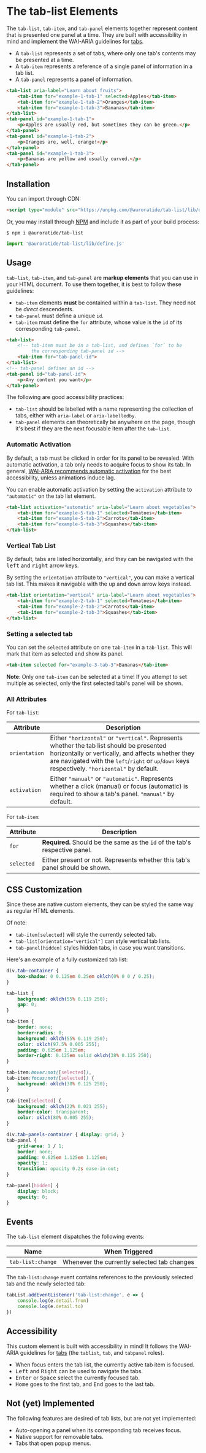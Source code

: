# The tab-list Elements

<p hidden><strong><a href="https://components.auroratide.com/tab-list">View this page with live demos!</a></strong></p>

The `tab-list`, `tab-item`, and `tab-panel` elements together represent content that is presented one panel at a time. They are built with accessibility in mind and implement the WAI-ARIA guidelines for [tabs](https://w3c.github.io/aria-practices/#tabpanel).

* A `tab-list` represents a set of tabs, where only one tab's contents may be presented at a time.
* A `tab-item` represents a reference of a single panel of information in a tab list.
* A `tab-panel` represents a panel of information.

<!--DEMO
<wc-demo>
    <tab-list aria-label="Learn about fruits">
        <tab-item for="example-1-tab-1" selected>Apples</tab-item>
        <tab-item for="example-1-tab-2">Oranges</tab-item>
        <tab-item for="example-1-tab-3">Bananas</tab-item>
    </tab-list>
    <tab-panel id="example-1-tab-1">
        <p>Apples are usually red, but sometimes they can be green.</p>
    </tab-panel>
    <tab-panel id="example-1-tab-2">
        <p>Oranges are, well, orange!</p>
    </tab-panel>
    <tab-panel id="example-1-tab-3">
        <p>Bananas are yellow and usually curved.</p>
    </tab-panel>
</wc-demo>
/DEMO-->

```html
<tab-list aria-label="Learn about fruits">
    <tab-item for="example-1-tab-1" selected>Apples</tab-item>
    <tab-item for="example-1-tab-2">Oranges</tab-item>
    <tab-item for="example-1-tab-3">Bananas</tab-item>
</tab-list>
<tab-panel id="example-1-tab-1">
    <p>Apples are usually red, but sometimes they can be green.</p>
</tab-panel>
<tab-panel id="example-1-tab-2">
    <p>Oranges are, well, orange!</p>
</tab-panel>
<tab-panel id="example-1-tab-3">
    <p>Bananas are yellow and usually curved.</p>
</tab-panel>
```

## Installation

You can import through CDN:

```html
<script type="module" src="https://unpkg.com/@auroratide/tab-list/lib/define.js"></script>
```

Or, you may install through [NPM](https://www.npmjs.com/package/@auroratide/tab-list) and include it as part of your build process:

```
$ npm i @auroratide/tab-list
```

```javascript
import '@auroratide/tab-list/lib/define.js'
```

## Usage

`tab-list`, `tab-item`, and `tab-panel` are **markup elements** that you can use in your HTML document. To use them together, it is best to follow these guidelines:

* `tab-item` elements **must** be contained within a `tab-list`. They need not be _direct_ descendents.
* `tab-panel` must define a unique `id`.
* `tab-item` must define the `for` attribute, whose value is the `id` of its corresponding `tab-panel`.

```html
<tab-list>
    <!-- tab-item must be in a tab-list, and defines `for` to be
         the corresponding tab-panel id -->
    <tab-item for="tab-panel-id">
</tab-list>
<!-- tab-panel defines an id -->
<tab-panel id="tab-panel-id">
    <p>Any content you want</p>
</tab-panel>
```

The following are good accessibility practices:

* `tab-list` should be labelled with a name representing the collection of tabs, either with `aria-label` or `aria-labelledby`.
* `tab-panel` elements can theoretically be anywhere on the page, though it's best if they are the next focusable item after the `tab-list`.

### Automatic Activation

By default, a tab must be clicked in order for its panel to be revealed. With automatic activation, a tab only needs to acquire focus to show its tab. In general, [WAI-ARIA recommends automatic activation](https://w3c.github.io/aria-practices/#kbd_selection_follows_focus) for the best accessibility, unless animations induce lag.

You can enable automatic activation by setting the `activation` attribute to `"automatic"` on the tab list element.

<!--DEMO
<wc-demo>
    <tab-list activation="automatic" aria-label="Learn about vegetables">
        <tab-item for="example-5-tab-1" selected>Tomatoes</tab-item>
        <tab-item for="example-5-tab-2">Carrots</tab-item>
        <tab-item for="example-5-tab-3">Squashes</tab-item>
    </tab-list>
    <tab-panel id="example-5-tab-1">
        <p>Tomatoes are red. People like to tell you they are fruit and not vegetables.</p>
    </tab-panel>
    <tab-panel id="example-5-tab-2">
        <p>Carrots are orange, and also a root.</p>
    </tab-panel>
    <tab-panel id="example-5-tab-3">
        <p>Some squashes are yellow, and they come in all shapes and sizes.</p>
    </tab-panel>
</wc-demo>
/DEMO-->

```html
<tab-list activation="automatic" aria-label="Learn about vegetables">
    <tab-item for="example-5-tab-1" selected>Tomatoes</tab-item>
    <tab-item for="example-5-tab-2">Carrots</tab-item>
    <tab-item for="example-5-tab-3">Squashes</tab-item>
</tab-list>
```

### Vertical Tab List

By default, tabs are listed horizontally, and they can be navigated with the <kbd>left</kbd> and <kbd>right</kbd> arrow keys.

By setting the `orientation` attribute to `"vertical"`, you can make a vertical tab list. This makes it navigable with the <kbd>up</kbd> and <kbd>down</kbd> arrow keys instead.

<!--DEMO
<wc-demo>
    <tab-list orientation="vertical" aria-label="Learn about vegetables">
        <tab-item for="example-2-tab-1" selected>Tomatoes</tab-item>
        <tab-item for="example-2-tab-2">Carrots</tab-item>
        <tab-item for="example-2-tab-3">Squashes</tab-item>
    </tab-list>
    <tab-panel id="example-2-tab-1">
        <p>Tomatoes are red. People like to tell you they are fruit and not vegetables.</p>
    </tab-panel>
    <tab-panel id="example-2-tab-2">
        <p>Carrots are orange, and also a root.</p>
    </tab-panel>
    <tab-panel id="example-2-tab-3">
        <p>Some squashes are yellow, and they come in all shapes and sizes.</p>
    </tab-panel>
</wc-demo>
/DEMO-->

```html
<tab-list orientation="vertical" aria-label="Learn about vegetables">
    <tab-item for="example-2-tab-1" selected>Tomatoes</tab-item>
    <tab-item for="example-2-tab-2">Carrots</tab-item>
    <tab-item for="example-2-tab-3">Squashes</tab-item>
</tab-list>
```

### Setting a selected tab

You can set the `selected` attribute on one `tab-item` in a `tab-list`. This will mark that item as selected and show its panel.

<!--DEMO
<wc-demo>
    <tab-list aria-label="Learn about fruits">
        <tab-item for="example-3-tab-1">Apples</tab-item>
        <tab-item for="example-3-tab-2">Oranges</tab-item>
        <tab-item for="example-3-tab-3" selected>Bananas</tab-item>
    </tab-list>
    <tab-panel id="example-3-tab-1">
        <p>Apples are usually red, but sometimes they can be green.</p>
    </tab-panel>
    <tab-panel id="example-3-tab-2">
        <p>Oranges are, well, orange!</p>
    </tab-panel>
    <tab-panel id="example-3-tab-3">
        <p>Bananas are yellow and usually curved.</p>
    </tab-panel>
</wc-demo>
/DEMO-->

```html
<tab-item selected for="example-3-tab-3">Bananas</tab-item>
```

**Note**: Only one `tab-item` can be selected at a time! If you attempt to set multiple as selected, only the first selected tabl's panel will be shown.

### All Attributes

For `tab-list`:

| Attribute | Description |
| ------------- | ------------- |
| `orientation` | Either `"horizontal"` or `"vertical"`. Represents whether the tab list should be presented horizontally or vertically, and affects whether they are navigated with the <kbd>left</kbd>/<kbd>right</kbd> or <kbd>up</kbd>/<kbd>down</kbd> keys respectively. `"horizontal"` by default. |
| `activation` | Either `"manual"` or `"automatic"`. Represents whether a click (manual) or focus (automatic) is required to show a tab's panel. `"manual"` by default. |

For `tab-item`:

| Attribute | Description |
| ------------- | ------------- |
| `for` | **Required.** Should be the same as the `id` of the tab's respective panel.
| `selected` | Either present or not. Represents whether this tab's panel should be shown. |

## CSS Customization

Since these are native custom elements, they can be styled the same way as regular HTML elements.

Of note:

* `tab-item[selected]` will style the currently selected tab.
* `tab-list[orientation="vertical"]` can style vertical tab lists.
* `tab-panel[hidden]` styles hidden tabs, in case you want transitions.

Here's an example of a fully customized tab list:

<!--DEMO
<wc-demo id="fancy">
    <div class="tab-container">
        <tab-list aria-label="Fruit dessert recipes">
            <tab-item for="example-4-tab-1" selected>Apples</tab-item>
            <tab-item for="example-4-tab-2">Oranges</tab-item>
            <tab-item for="example-4-tab-3">Bananas</tab-item>
        </tab-list>
        <div class="tab-panels-container">
            <tab-panel id="example-4-tab-1">
                <p>Ingredients for making apple pie:</p>
                <ul>
                    <li>8 Granny Smith apples</li>
                    <li>½ cup butter</li>
                    <li>3 tablespoons flour</li>
                    <li>½ cup white sugar</li>
                    <li>½ cup brown sugar</li>
                    <li>¼ water</li>
                    <li>A double-crust pie pastry</li>
                </ul>
            </tab-panel>
            <tab-panel id="example-4-tab-2">
                <p>Ingredients for making orange sorbet:</p>
                <ul>
                    <li>2 cups orange juice pulp</li>
                    <li>1½ cup almond milk</li>
                    <li>1 tablespoon orange zest</li>
                    <li>1 tablespoon lemon juice</li>
                    <li>¼ teaspoon salt</li>
                    <li>1 teaspoon vanilla extract</li>
                    <li>½ teaspoon sweetener</li>
                </ul>
            </tab-panel>
            <tab-panel id="example-4-tab-3">
                <p>Ingredients for making banana pudding:</p>
                <ul>
                    <li>14 bananas</li>
                    <li>5 ounce packet instant vanilla pudding</li>
                    <li>2 cups milk</li>
                    <li>14 ounce can condensed milk</li>
                    <li>1 tablespoon vanilla extract</li>
                    <li>12 ounces frozen whipped topping</li>
                    <li>16 ounces vanilla wafers</li>
                </ul>
            </tab-panel>
        </div>
    </div>
</wc-demo>
<style>
    #fancy .tab-container {
        box-shadow: 0 0.125em 0.25em oklch(0% 0 0 / 0.25);
    }
    #fancy tab-list {
        background: var(--t-primary-a);
        gap: 0;
    }
    #fancy tab-item {
        border: none;
        border-radius: 0;
        background: var(--t-primary-a);
        color: var(--t-fg-b);
        padding: 0.625em 1.125em;
        border-right: 0.125em solid oklch(38% 0.125 250);
    }
    #fancy tab-item:hover:not([selected]),
    #fancy tab-item:focus:not([selected]) {
        background: oklch(38% 0.125 250);
    }
    #fancy tab-item[selected] {
        background: var(--t-bg-a);
        border-color: transparent;
        color: var(--t-fg-b);
    }
    #fancy .tab-panels-container { display: grid; }
    #fancy tab-panel {
        grid-area: 1 / 1;
        border: none;
        padding: 0.625em 1.125em 1.125em;
        opacity: 1;
        transition: opacity 0.2s ease-in-out;
        background: var(--t-bg-a);
    }
    #fancy tab-panel[hidden] {
        display: block;
        opacity: 0;
    }
    #fancy tab-panel *:last-child {
        margin: 0;
    }
	 #fancy tab-panel p {
	     margin-block: 1.25em;
	 }
</style>
/DEMO-->

```css
div.tab-container {
	box-shadow: 0 0.125em 0.25em oklch(0% 0 0 / 0.25);
}

tab-list {
	background: oklch(55% 0.119 250);
	gap: 0;
}

tab-item {
	border: none;
	border-radius: 0;
	background: oklch(55% 0.119 250);
	color: oklch(97.5% 0.005 255);
	padding: 0.625em 1.125em;
	border-right: 0.125em solid oklch(38% 0.125 250);
}

tab-item:hover:not([selected]),
tab-item:focus:not([selected]) {
	background: oklch(38% 0.125 250);
}

tab-item[selected] {
	background: oklch(22% 0.021 255);
	border-color: transparent;
	color: oklch(80% 0.005 255);
}

div.tab-panels-container { display: grid; }
tab-panel {
	grid-area: 1 / 1;
	border: none;
	padding: 0.625em 1.125em 1.125em;
	opacity: 1;
	transition: opacity 0.2s ease-in-out;
}

tab-panel[hidden] {
	display: block;
	opacity: 0;
}
```

## Events

The `tab-list` element dispatches the following events:

| Name | When Triggered |
| ------------- | ------------- |
| `tab-list:change` | Whenever the currently selected tab changes |

The `tab-list:change` event contains references to the previously selected tab and the newly selected tab:

```js
tabList.addEventListener('tab-list:change', e => {
    console.log(e.detail.from)
    console.log(e.detail.to)
})
```

## Accessibility

This custom element is built with accessibility in mind! It follows the WAI-ARIA guidelines for [tabs](https://w3c.github.io/aria-practices/#tabpanel) (the `tablist`, `tab`, and `tabpanel` roles).

* When focus enters the tab list, the currently active tab item is focused.
* <kbd>Left</kbd> and <kbd>Right</kbd> can be used to navigate the tabs.
* <kbd>Enter</kbd> or <kbd>Space</kbd> select the currently focused tab.
* <kbd>Home</kbd> goes to the first tab, and <kbd>End</kbd> goes to the last tab.

## Not (yet) Implemented

The following features are desired of tab lists, but are not yet implemented:

* Auto-opening a panel when its corresponding tab receives focus.
* Native support for removable tabs.
* Tabs that open popup menus.
